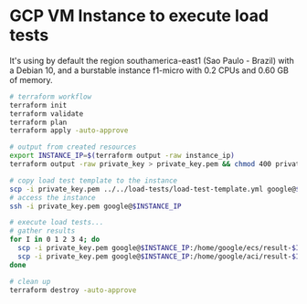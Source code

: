 # GCP VM Instance to execute load tests

It's using by default the region southamerica-east1 (Sao Paulo - Brazil) with a Debian 10, and a burstable instance f1-micro with 0.2 CPUs and 0.60 GB of memory.

```bash
# terraform workflow
terraform init
terraform validate
terraform plan
terraform apply -auto-approve

# output from created resources
export INSTANCE_IP=$(terraform output -raw instance_ip)
terraform output -raw private_key > private_key.pem && chmod 400 private_key.pem

# copy load test template to the instance
scp -i private_key.pem ../../load-tests/load-test-template.yml google@$INSTANCE_IP:/home/google/load-test-template.yml
# access the instance
ssh -i private_key.pem google@$INSTANCE_IP

# execute load tests...
# gather results
for I in 0 1 2 3 4; do
  scp -i private_key.pem google@$INSTANCE_IP:/home/google/ecs/result-$I.json ../../load-tests/ecs/result-$I.json
  scp -i private_key.pem google@$INSTANCE_IP:/home/google/aci/result-$I.json ../../load-tests/aci/result-$I.json
done

# clean up
terraform destroy -auto-approve
```
